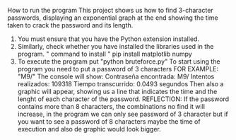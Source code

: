 How to run the program
This project shows us how to find 3-character passwords, displaying an exponential graph at the end showing the time taken to crack the password and its length.
1. You must ensure that you have the Python extension installed.
2. Similarly, check whether you have installed the libraries used in the program.
   " command to install "
   pip install matplotlib numpy
3. To execute the program put "python bruteforce.py"
   To start using the program you need to put a password of 3 characters
   FOR EXAMPLE:
   "M9/"
   The console will show:
   Contraseña encontrada: M9/
  Intentos realizados: 109318
  Tiempo transcurrido: 0.0493 segundos
Then also a graphic will appear, showing us a line that indicates the time and the lenght of each character of the password.
REFLECTION:
If the password contains more than 8 characters, the combinations no find it will increase, in the program we can only see password of 3 character but if you want to see a password of 8 characters maybe the time of execution and also de graphic would look bigger.

